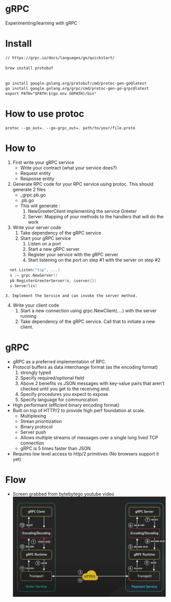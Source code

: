# gRPC
Experimenting/learning with gRPC

# Install
```
// https://grpc.io/docs/languages/go/quickstart/

brew install protobuf


go install google.golang.org/protobuf/cmd/protoc-gen-go@latest
go install google.golang.org/grpc/cmd/protoc-gen-go-grpc@latest
export PATH="$PATH:$(go env GOPATH)/bin"
```

# How to use protoc
```
protoc --go_out=. --go-grpc_out=. path/to/your/file.proto
```

# How to

1. First write your gRPC service
    * Write your contract (what your service does?)
    * Request entity
    * Response entity
2. Generate RPC code for your RPC service using protoc. This should generate 2 files
    * _grpc.pb.go
    * .pb.go
    * This will generate : 
        1. NewGreeterClient implementing the service Greeter
        2. Server: Mapping of your methods to the handlers that will do the work
3. Write your server code     
    1. Take dependency of the gRPC service
    2. Start your gRPC service
        1. Listen on a port
        2. Start a new gRPC server
        3. Register your service with the gRPC server 
        4. Start listening on the port on step #1 with the server on step #2
```go
  net.Listen("tcp", ...)   
  s := grpc.NewServer()
  pb.RegisterGreeterServer(s, &server{})
  s.Serve(lis)
```  
    3. Implement the Service and can invoke the server method.
4. Write your client code 
    1. Start a new connection using grpc.NewClient(....) with the server running
    2. Take dependency of the gRPC service. Call that to initiate a new client.

# gRPC
* gRPC as a preferred implementation of RPC.
* Protocol buffers as data interchange format (as the encoding format)
    1. strongly typed  
    2. Specify required/optional field 
    3. Above 2 benefits vs JSON messages with key-value pairs that aren't checked until you get to the receiving end.
    4. Specify procedures you expect to expose
    5. Specify language for communication
* High performant (efficient binary encoding format)    
* Built on top of HTTP/2 to provide high perf foundation at scale.
    * Multiplexing
    * Strean prioritization
    * Binary protocol
    * Server push
    * Allows multiple streams of messages over a single long lived TCP connection
    * gRPC is 5 times faster than JSON
* Requires low level access to http/2 primitives (No browsers support it yet)

# Flow
* Screen grabbed from bytebytego youtube video
![alt text](image.png)